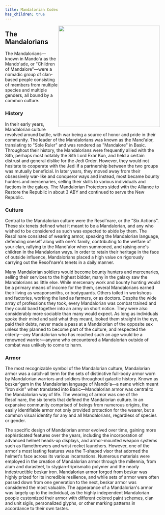 ```yaml
---
title: Mandalorian Codex
has_children: true
---
```


<img src='https://www.sideshow.com/storage/product-images/903944/mandalorian-skull-pewter-mini-sculpture_star-wars_silo.png' style='float:right; width:330px;'>

## The Mandalorians
The Mandalorians—known in Mando'a as the Mando'ade, or "Children of Mandalore"—were a nomadic group of clan-based people consisting of members from multiple species and multiple genders, all bound by a common culture.

### History
In their early years, Mandalorian culture revolved around battle, with war being a source of honor and pride in their community. The leader of the Mandalorians was known as the Mand'alor, translating to "Sole Ruler" and was rendered as "Mandalore" in Basic. Throughout their history, the Mandalorians were frequently allied with the Sith, perhaps most notably the Sith Lord Exar Kun, and held a certain distrust and general dislike for the Jedi Order. However, they would not hesitate to cooperate with the Jedi if a partnership between the two groups was mutually beneficial. In later years, they moved away from their obsessively war-like and conqueror ways and instead, most became bounty hunters and mercenaries, selling their skills to various individuals and factions in the galaxy. The Mandalorian Protectors sided with the Alliance to Restore the Republic in about 3 ABY and continued to serve the New Republic.

### Culture
Central to the Mandalorian culture were the Resol'nare, or the "Six Actions". These six tenets defined what it meant to be a Mandalorian, and any who wished to be considered as such was expected to abide by them. The Resol'nare consisted of wearing armor, speaking the Mandalorian language, defending oneself along with one's family, contributing to the welfare of your clan, rallying to the Mand'alor when summoned, and raising one's children in the Mandalorian ways. In order to retain their heritage in the face of outside influence, Mandalorians placed a high value on rigorously carrying out the Resol'nare's tenets in a daily manner. 

Many Mandalorian soldiers would become bounty hunters and mercenaries, selling their services to the highest bidder, many in the galaxy saw the Mandalorians as little else. While mercenary work and bounty hunting would be a primary means of income for the them, several Mandalorians earned their living as weaponsmiths, or bodyguards. Others toiled in workshops and factories, working the land as farmers, or as doctors. Despite the wide array of professions they took, every Mandalorian was combat trained and they could band together into an army on short notice. They were also considerably more sociable than many would expect. As long as individuals spoke their mind and said what they meant, looked them straight in the eye, paid their debts, never made a pass at a Mandalorian of the opposite sex unless they planned to become part of the culture, and respected the elderly—any Mandalorian who has reached such an age would be a renowned warrior—anyone who encountered a Mandalorian outside of combat was unlikely to come to harm.

### Armor
The most recognizable symbol of the Mandalorian culture, Mandalorian armor was a catch-all term for the sets of distinctive full-body armor worn by Mandalorian warriors and soldiers throughout galactic history. Known as beskar'gam in the Mandalorian language of Mando'a—a name which meant "iron skin" when translated into Basic—Mandalorian armor was central to the Mandalorian way of life. The wearing of armor was one of the Resol'nare, the six tenets that defined the Mandalorian culture. In an expansive community comprised of beings from numerous origins, the easily identifiable armor not only provided protection for the wearer, but a common visual identity for any and all Mandalorians, regardless of species or gender.

The specific design of Mandalorian armor evolved over time, gaining more sophisticated features over the years, including the incorporation of advanced helmet heads-up displays, and armor-mounted weapon systems such as flamethrowers and wrist rocket launchers. However, one of the armor's most lasting features was the T-shaped visor that adorned the helmet's face across its various incarnations. Numerous materials were employed in the creation of Mandalorian armor through the millennia, from alum and durasteel, to stygian-triprismatic polymer and the nearly indestructible beskar iron. Mandalorian armor forged from beskar was highly prized for its incredible resilience, and while sets of armor were often passed down from one generation to the next, beskar armor was considered the most valuable. The appearance of a Mandalorian's armor was largely up to the individual, as the highly independent Mandalorian people customized their armor with different colored paint schemes, clan and unit sigils, personalized glyphs, or other marking patterns in accordance to their own tastes.

